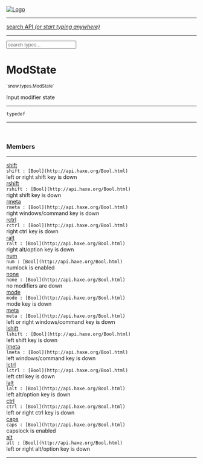 
[![Logo](../../../images/logo.png)](../../../api/index.html)

<hr/>
<a href="#" id="search_bar" onclick="return;"><div> search API <em>(or start typing anywhere)</em> </div></a>
<hr/>

<script src="../../../js/omnibar.js"> </script>
<link rel="stylesheet" type="text/css" href="../../../css/omnibar.css" media="all">

<div id="omnibar"> <a href="#" onclick="return" id="omnibar_close"></a> <input id="omnibar_text" type="text" placeholder="search types..."></input></div>
<script  id="typelist" data-relpath="../../../" data-types="snow.App,snow.AppFixedTimestep,snow.Core,snow.CoreBinding,snow.Log,snow.Snow,snow.assets.Asset,snow.assets.AssetAudio,snow.assets.AssetBytes,snow.assets.AssetImage,snow.assets.AssetSystem,snow.assets.AssetSystemBinding,snow.assets.AssetText,snow.assets.Assets,snow.audio.Audio,snow.audio.AudioSystem,snow.audio.AudioSystemBinding,snow.audio.Sound,snow.audio.SoundBinding,snow.audio.SoundStream,snow.audio._Audio.AudioHandleMap,snow.audio.openal.AL,snow.audio.openal.ALC,snow.audio.openal.Context,snow.audio.openal.Device,snow.input.Input,snow.input.InputSystem,snow.input.InputSystemBinding,snow.input.Keycodes,snow.input.MapIntBool,snow.input.MapIntFloat,snow.input.Scancodes,snow.io.IO,snow.io.IOSystem,snow.io.IOSystemBinding,snow.platform.native.Core,snow.platform.native.StaticSnow,snow.platform.native.assets.AssetSystem,snow.platform.native.audio.AudioSystem,snow.platform.native.audio.Sound,snow.platform.native.audio.SoundStream,snow.platform.native.audio.openal.AL,snow.platform.native.audio.openal.ALC,snow.platform.native.audio.openal.AudioSystem,snow.platform.native.audio.openal.Context,snow.platform.native.audio.openal.Device,snow.platform.native.audio.openal.OpenALHelper,snow.platform.native.audio.openal.Sound,snow.platform.native.audio.openal.SoundStream,snow.platform.native.audio.openal._AL.Context_Impl_,snow.platform.native.audio.openal._AL.Device_Impl_,snow.platform.native.input.InputSystem,snow.platform.native.input.sdl.ControllerEventType,snow.platform.native.input.sdl.InputSystem,snow.platform.native.input.sdl.KeyEventType,snow.platform.native.input.sdl.ModValue,snow.platform.native.input.sdl.MouseEventType,snow.platform.native.input.sdl.TouchEventType,snow.platform.native.io.IOFile,snow.platform.native.io.IOFileHandle,snow.platform.native.io.IOSystem,snow.platform.native.io._IOFile.IOFileHandle_Impl_,snow.platform.native.render.opengl.GL,snow.platform.native.render.opengl.GLActiveInfo,snow.platform.native.render.opengl.GLBuffer,snow.platform.native.render.opengl.GLContextAttributes,snow.platform.native.render.opengl.GLFBO,snow.platform.native.render.opengl.GLFramebuffer,snow.platform.native.render.opengl.GLObject,snow.platform.native.render.opengl.GLProgram,snow.platform.native.render.opengl.GLRBO,snow.platform.native.render.opengl.GLRenderbuffer,snow.platform.native.render.opengl.GLShader,snow.platform.native.render.opengl.GLShaderPrecisionFormat,snow.platform.native.render.opengl.GLTexture,snow.platform.native.render.opengl.GLUniformLocation,snow.platform.native.render.opengl._GL.GLFramebuffer_Impl_,snow.platform.native.render.opengl._GL.GLRenderbuffer_Impl_,snow.platform.native.utils.ArrayBuffer,snow.platform.native.utils.ArrayBufferView,snow.platform.native.utils.ByteArray,snow.platform.native.utils.Compression,snow.platform.native.utils.Float32Array,snow.platform.native.utils.Int16Array,snow.platform.native.utils.Int32Array,snow.platform.native.utils.Int8Array,snow.platform.native.utils.UInt16Array,snow.platform.native.utils.UInt32Array,snow.platform.native.utils.UInt8Array,snow.platform.native.utils.UInt8ClampedArray,snow.platform.native.window.WindowSystem,snow.platform.native.window.sdl.WindowSystem,snow.platform.web.assets.psd.PSD,snow.platform.web.audio.AudioSystem,snow.platform.web.audio.Sound,snow.platform.web.audio.SoundStream,snow.platform.web.audio.howlerjs.AudioParams,snow.platform.web.audio.howlerjs.AudioSystem,snow.platform.web.audio.howlerjs.Howl,snow.platform.web.audio.howlerjs.Howler,snow.platform.web.audio.howlerjs.SoundStream,snow.platform.web.audio.howlerjs.SpriteParams,snow.render.opengl.GL,snow.render.opengl.GLActiveInfo,snow.render.opengl.GLBuffer,snow.render.opengl.GLContextAttributes,snow.render.opengl.GLFramebuffer,snow.render.opengl.GLProgram,snow.render.opengl.GLRenderbuffer,snow.render.opengl.GLShader,snow.render.opengl.GLTexture,snow.render.opengl.GLUniformLocation,snow.types.AppConfig,snow.types.AppConfigNative,snow.types.AppConfigWeb,snow.types.AssetAudioOptions,snow.types.AssetBytesOptions,snow.types.AssetImageOptions,snow.types.AssetInfo,snow.types.AssetTextOptions,snow.types.AssetType,snow.types.AudioDataBlob,snow.types.AudioDataInfo,snow.types.AudioFormatType,snow.types.AudioHandle,snow.types.AudioInfo,snow.types.DisplayMode,snow.types.FileEvent,snow.types.FileEventType,snow.types.FileFilter,snow.types.GamepadDeviceEventType,snow.types.ImageInfo,snow.types.InputEvent,snow.types.InputEventType,snow.types.Key,snow.types.ModState,snow.types.Scan,snow.types.SnowConfig,snow.types.SystemEvent,snow.types.SystemEventType,snow.types.TextEventType,snow.types.WindowConfig,snow.types.WindowEvent,snow.types.WindowEventType,snow.types.WindowHandle,snow.utils.AbstractClass,snow.utils.AbstractClassBuilder,snow.utils.ArrayBuffer,snow.utils.ArrayBufferView,snow.utils.ByteArray,snow.utils.Float32Array,snow.utils.IDataInput,snow.utils.IMemoryRange,snow.utils.Int16Array,snow.utils.Int32Array,snow.utils.Int8Array,snow.utils.Libs,snow.utils.Timer,snow.utils.UInt16Array,snow.utils.UInt32Array,snow.utils.UInt8Array,snow.utils.UInt8ClampedArray,snow.utils._AbstractClass.StringMap,snow.utils.format.png.Chunk,snow.utils.format.png.Color,snow.utils.format.png.Data,snow.utils.format.png.Header,snow.utils.format.png.Reader,snow.utils.format.png.Tools,snow.utils.format.png.Writer,snow.utils.format.tools.Adler32,snow.utils.format.tools.Deflate,snow.utils.format.tools.HuffTools,snow.utils.format.tools.Huffman,snow.utils.format.tools.Inflate,snow.utils.format.tools.InflateImpl,snow.utils.format.tools.MemoryBytes,snow.utils.format.tools._InflateImpl.State,snow.utils.format.tools._InflateImpl.Window,snow.window.Window,snow.window.WindowSystem,snow.window.WindowSystemBinding,snow.window.Windowing,snow.window._Windowing.WindowHandleMap"></script>


<h1>ModState</h1>
<small>`snow.types.ModState`</small>

Input modifier state

<hr/>

`typedef`
<hr/>


&nbsp;
&nbsp;




<h3>Members</h3> <hr/><span class="member apipage">
                <a name="shift"><a class="lift" href="#shift">shift</a></a><div class="clear"></div>
                <code class="signature apipage">shift : [Bool](http://api.haxe.org/Bool.html)</code><br/></span>
            <span class="small_desc_flat">left or right shift key is down</span><br/><span class="member apipage">
                <a name="rshift"><a class="lift" href="#rshift">rshift</a></a><div class="clear"></div>
                <code class="signature apipage">rshift : [Bool](http://api.haxe.org/Bool.html)</code><br/></span>
            <span class="small_desc_flat">right shift key is down</span><br/><span class="member apipage">
                <a name="rmeta"><a class="lift" href="#rmeta">rmeta</a></a><div class="clear"></div>
                <code class="signature apipage">rmeta : [Bool](http://api.haxe.org/Bool.html)</code><br/></span>
            <span class="small_desc_flat">right windows/command key is down</span><br/><span class="member apipage">
                <a name="rctrl"><a class="lift" href="#rctrl">rctrl</a></a><div class="clear"></div>
                <code class="signature apipage">rctrl : [Bool](http://api.haxe.org/Bool.html)</code><br/></span>
            <span class="small_desc_flat">right ctrl key is down</span><br/><span class="member apipage">
                <a name="ralt"><a class="lift" href="#ralt">ralt</a></a><div class="clear"></div>
                <code class="signature apipage">ralt : [Bool](http://api.haxe.org/Bool.html)</code><br/></span>
            <span class="small_desc_flat">right alt/option key is down</span><br/><span class="member apipage">
                <a name="num"><a class="lift" href="#num">num</a></a><div class="clear"></div>
                <code class="signature apipage">num : [Bool](http://api.haxe.org/Bool.html)</code><br/></span>
            <span class="small_desc_flat">numlock is enabled</span><br/><span class="member apipage">
                <a name="none"><a class="lift" href="#none">none</a></a><div class="clear"></div>
                <code class="signature apipage">none : [Bool](http://api.haxe.org/Bool.html)</code><br/></span>
            <span class="small_desc_flat">no modifiers are down</span><br/><span class="member apipage">
                <a name="mode"><a class="lift" href="#mode">mode</a></a><div class="clear"></div>
                <code class="signature apipage">mode : [Bool](http://api.haxe.org/Bool.html)</code><br/></span>
            <span class="small_desc_flat">mode key is down</span><br/><span class="member apipage">
                <a name="meta"><a class="lift" href="#meta">meta</a></a><div class="clear"></div>
                <code class="signature apipage">meta : [Bool](http://api.haxe.org/Bool.html)</code><br/></span>
            <span class="small_desc_flat">left or right windows/command key is down</span><br/><span class="member apipage">
                <a name="lshift"><a class="lift" href="#lshift">lshift</a></a><div class="clear"></div>
                <code class="signature apipage">lshift : [Bool](http://api.haxe.org/Bool.html)</code><br/></span>
            <span class="small_desc_flat">left shift key is down</span><br/><span class="member apipage">
                <a name="lmeta"><a class="lift" href="#lmeta">lmeta</a></a><div class="clear"></div>
                <code class="signature apipage">lmeta : [Bool](http://api.haxe.org/Bool.html)</code><br/></span>
            <span class="small_desc_flat">left windows/command key is down</span><br/><span class="member apipage">
                <a name="lctrl"><a class="lift" href="#lctrl">lctrl</a></a><div class="clear"></div>
                <code class="signature apipage">lctrl : [Bool](http://api.haxe.org/Bool.html)</code><br/></span>
            <span class="small_desc_flat">left ctrl key is down</span><br/><span class="member apipage">
                <a name="lalt"><a class="lift" href="#lalt">lalt</a></a><div class="clear"></div>
                <code class="signature apipage">lalt : [Bool](http://api.haxe.org/Bool.html)</code><br/></span>
            <span class="small_desc_flat">left alt/option key is down</span><br/><span class="member apipage">
                <a name="ctrl"><a class="lift" href="#ctrl">ctrl</a></a><div class="clear"></div>
                <code class="signature apipage">ctrl : [Bool](http://api.haxe.org/Bool.html)</code><br/></span>
            <span class="small_desc_flat">left or right ctrl key is down</span><br/><span class="member apipage">
                <a name="caps"><a class="lift" href="#caps">caps</a></a><div class="clear"></div>
                <code class="signature apipage">caps : [Bool](http://api.haxe.org/Bool.html)</code><br/></span>
            <span class="small_desc_flat">capslock is enabled</span><br/><span class="member apipage">
                <a name="alt"><a class="lift" href="#alt">alt</a></a><div class="clear"></div>
                <code class="signature apipage">alt : [Bool](http://api.haxe.org/Bool.html)</code><br/></span>
            <span class="small_desc_flat">left or right alt/option key is down</span><br/>



<hr/>

&nbsp;
&nbsp;
&nbsp;
&nbsp;